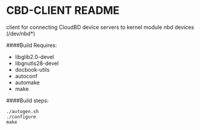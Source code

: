 CBD-CLIENT README
==========

client for connecting CloudBD device servers to kernel module nbd devices (/dev/nbd\*)

####Build Requires: 
- libglib2.0-devel
- libgnutls28-devel
- docbook-utils
- autoconf
- automake
- make

####Build steps:
```
./autogen.sh
./configure
make
```

